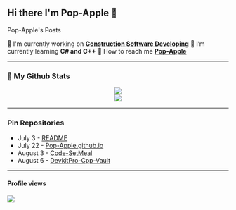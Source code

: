 ## Hi there I'm Pop-Apple 🤍

<!--
  [![trophy](https://github-profile-trophy.vercel.app/?username=Pop-Apple&theme=onedark)](https://github.com/ryo-ma/github-profile-trophy)
-->

Pop-Apple's Posts

🖤 I'm currently working on **[Construction Software Developing](https://github.com/Pop-Apple/Pop-Apple/blob/main/image/Construction_Formulation_Calculator.png?raw=true)**
🤍 I’m currently learning **C# and C++**
🖤 How to reach me **[Pop-Apple](https://github.com/Pop-Apple)**

---

### 
<!--
<p align="center"> 
  <img src="https://github.com/Pop-Apple/Pop-Apple/blob/main/image/Sky%20City.gif?raw=true" />
</p>
-->

### 👀 My Github Stats
<p align=center>

<img src="https://github-readme-stats.vercel.app/api?username=Pop-Apple&show_icons=true&theme=nord">
<br>
<img src="https://github-readme-stats.vercel.app/api/top-langs/?username=Pop-Apple&layout=compact&theme=nord">

</p>

---

### Pin Repositories

* July 3 - [README](https://github.com/Pop-Apple/Pop-Apple) 
* July 22 - [Pop-Apple.github.io](https://github.com/Pop-Apple/Pop-Apple.github.io)
* August 3 - [Code-SetMeal](https://github.com/Pop-Apple/Code-SetMeal)
* August 6 - [DevkitPro-Cpp-Vault](https://github.com/Pop-Apple/Cpp-Vault)

---

#### Profile views
<img src="https://komarev.com/ghpvc/?username=Pop-Apple">
